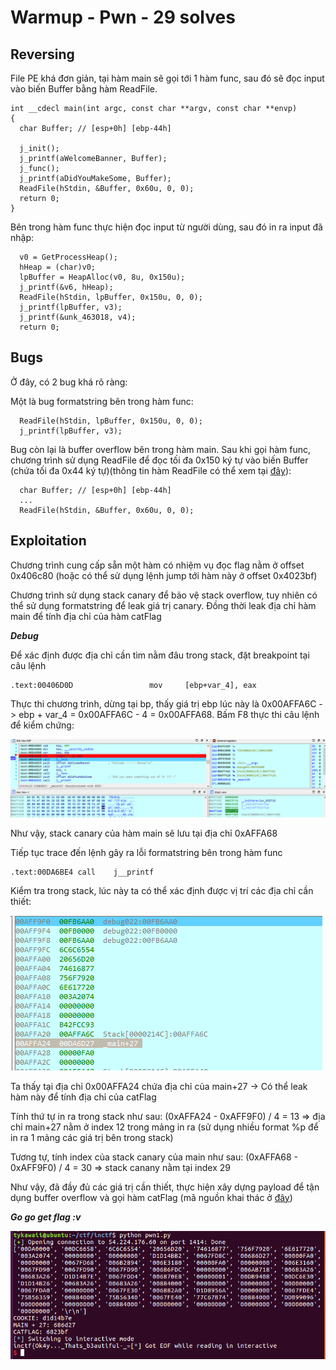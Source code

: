 # Warmup - Pwn - 29 solves

## Reversing

File PE khá đơn giản, tại hàm main sẽ gọi tới 1 hàm func, sau đó sẽ đọc input vào biến Buffer bằng hàm ReadFile.

```
int __cdecl main(int argc, const char **argv, const char **envp)
{
  char Buffer; // [esp+0h] [ebp-44h]

  j_init();
  j_printf(aWelcomeBanner, Buffer);
  j_func();
  j_printf(aDidYouMakeSome, Buffer);
  ReadFile(hStdin, &Buffer, 0x60u, 0, 0);
  return 0;
}
```

Bên trong hàm func thực hiện đọc input từ người dùng, sau đó in ra input đã nhập:

```
  v0 = GetProcessHeap();
  hHeap = (char)v0;
  lpBuffer = HeapAlloc(v0, 8u, 0x150u);
  j_printf(&v6, hHeap);
  ReadFile(hStdin, lpBuffer, 0x150u, 0, 0);
  j_printf(lpBuffer, v3);
  j_printf(&unk_463018, v4);
  return 0;
```

## Bugs

Ở đây, có 2 bug khá rõ ràng:

Một là bug formatstring bên trong hàm func:

```
  ReadFile(hStdin, lpBuffer, 0x150u, 0, 0);
  j_printf(lpBuffer, v3);
```

Bug còn lại là buffer overflow bên trong hàm main. Sau khi gọi hàm func, chương trình sử dụng ReadFile để đọc tối đa 0x150 ký tự vào biến Buffer (chứa tối đa 0x44 ký tự)(thông tin hàm ReadFile có thể xem tại [đây](https://docs.microsoft.com/en-us/windows/win32/api/fileapi/nf-fileapi-readfile)):

```
  char Buffer; // [esp+0h] [ebp-44h]
  ...
  ReadFile(hStdin, &Buffer, 0x60u, 0, 0);
```

## Exploitation

Chương trình cung cấp sẵn một hàm có nhiệm vụ đọc flag nằm ở offset 0x406c80 (hoặc có thể sử dụng lệnh jump tới hàm này ở offset 0x4023bf)

Chương trình sử dụng stack canary để bảo vệ stack overflow, tuy nhiên có thể sử dụng formatstring để leak giá trị canary. Đồng thời leak địa chỉ hàm main để tính địa chỉ của hàm catFlag

***Debug***

Để xác định được địa chỉ cần tìm nằm đâu trong stack, đặt breakpoint tại câu lệnh
```
.text:00406D0D                 mov     [ebp+var_4], eax
```
Thực thi chương trình, dừng tại bp, thấy giá trị ebp lúc này là 0x00AFFA6C -> ebp + var_4 = 0x00AFFA6C - 4 = 0x00AFFA68. Bấm F8 thực thi câu lệnh để kiểm chứng:

![](https://github.com/tykawaii/CTF/blob/master/Writeups/InCTF%202019/images/Capture.PNG)

Như vậy, stack canary của hàm main sẽ lưu tại địa chỉ 0xAFFA68

Tiếp tục trace đến lệnh gây ra lỗi formatstring bên trong hàm func
```
.text:00DA6BE4 call    j__printf
```

Kiểm tra trong stack, lúc này ta có thể xác định được vị trí các địa chỉ cần thiết:

![](https://github.com/tykawaii/CTF/blob/master/Writeups/InCTF%202019/images/stack0.PNG)

Ta thấy tại địa chỉ 0x00AFFA24 chứa địa chỉ của main+27 -> Có thể leak hàm này để tính địa chỉ của catFlag

Tính thứ tự in ra trong stack như sau: (0xAFFA24 - 0xAFF9F0) / 4 = 13 => địa chỉ main+27 nằm ở index 12 trong mảng in ra (sử dụng nhiều format %p để in ra 1 mảng các giá trị bên trong stack)

Tương tự, tính index của stack canary của main như sau: (0xAFFA68 - 0xAFF9F0) / 4 = 30 => stack canany nằm tại index 29

Như vậy, đã đầy đủ các giá trị cần thiết, thực hiện xây dựng payload để tận dụng buffer overflow và gọi hàm catFlag (mã nguồn khai thác ở [đây](https://github.com/tykawaii/CTF/blob/master/Writeups/InCTF%202019/pwn1.py))

***Go go get flag :v***

![](https://github.com/tykawaii/CTF/blob/master/Writeups/InCTF%202019/images/Capture1.PNG)




